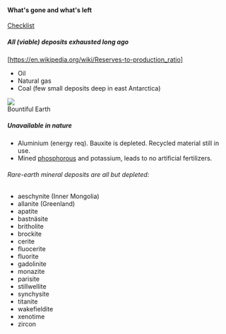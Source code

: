 #### What's gone and what's left

[Checklist](https://en.wikipedia.org/wiki/Abundance_of_elements_in_Earth%27s_crust)

##### All (viable) deposits exhausted long ago
[https://en.wikipedia.org/wiki/Reserves-to-production_ratio]
* Oil
* Natural gas
* Coal (few small deposits deep in east Antarctica)

![](http://ppcdn.500px.org/61424725/9a987ac150001d908d57e1ab67767fcd9a1985cc/2048.jpg)  
Bountiful Earth

##### Unavailable in nature
* Aluminium (energy req). Bauxite is depleted. Recycled material still in use.
* Mined [phosphorous](https://en.wikipedia.org/wiki/Peak_phosphorus) and potassium, leads to no artificial fertilizers.

###### Rare-earth mineral deposits are all but depleted:
* aeschynite (Inner Mongolia)
* allanite (Greenland)
* apatite
* bastnäsite
* britholite
* brockite
* cerite
* fluocerite
* fluorite
* gadolinite
* monazite
* parisite
* stillwellite
* synchysite
* titanite
* wakefieldite
* xenotime
* zircon
